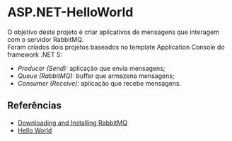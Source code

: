 # ASP.NET-HelloWorld
O objetivo deste projeto é criar aplicativos de mensagens que interagem com o servidor RabbitMQ.  
Foram criados dois projetos baseados no template Application Console do framework .NET 5:
- *Producer (Send):* aplicação que envia mensagens;
- *Queue (RabbitMQ):* buffer que armazena mensagens;
- *Consumer (Receive):* aplicação que recebe mensagens.

## Referências
- [Downloading and Installing RabbitMQ](https://www.rabbitmq.com/download.html)
- [Hello World](https://www.rabbitmq.com/tutorials/tutorial-one-dotnet.html)
